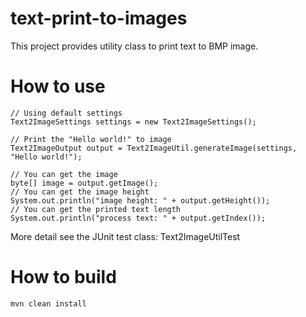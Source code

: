 # text-print-to-images

This project provides utility class to print text to BMP image.

# How to use

	// Using default settings
	Text2ImageSettings settings = new Text2ImageSettings();

	// Print the "Hello world!" to image
	Text2ImageOutput output = Text2ImageUtil.generateImage(settings, "Hello world!");

	// You can get the image
	byte[] image = output.getImage();
	// You can get the image height
	System.out.println("image height: " + output.getHeight());
	// You can get the printed text length
	System.out.println("process text: " + output.getIndex());

More detail see the JUnit test class: Text2ImageUtilTest

# How to build
	mvn clean install

